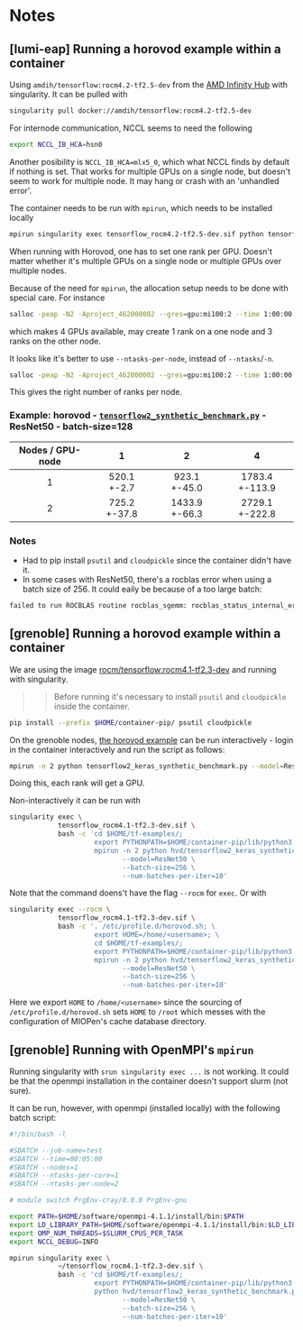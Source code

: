# Notes

## [lumi-eap] Running a horovod example within a container 
Using `amdih/tensorflow:rocm4.2-tf2.5-dev` from the [AMD Infinity Hub](https://www.amd.com/en/technologies/infinity-hub/tensorflow) with singularity.
It can be pulled with
```bash
singularity pull docker://amdih/tensorflow:rocm4.2-tf2.5-dev
```

For internode communication, NCCL seems to need the following
```bash
export NCCL_IB_HCA=hsn0
```
Another posibility is `NCCL_IB_HCA=mlx5_0`, which what NCCL finds by default if nothing is set. That works for multiple GPUs on a single node,
but doesn't seem to work for multiple node. It may hang or crash with an 'unhandled error'.

The container needs to be run with `mpirun`, which needs to be installed locally
```bash
mpirun singularity exec tensorflow_rocm4.2-tf2.5-dev.sif python tensorflow2_synthetic_benchmark.py --batch-size=128
```

When running with Horovod, one has to set one rank per GPU. Doesn't matter whether it's multiple GPUs on a single node
or multiple GPUs over multiple nodes.

Because of the need for `mpirun`, the allocation setup needs to be done with special care. For instance
```bash
salloc -peap -N2 -Aproject_462000002 --gres=gpu:mi100:2 --time 1:00:00 --n=4
```
which makes 4 GPUs available, may create 1 rank on a one node and 3 ranks on the other node.

It looks like it's better to use `--ntasks-per-node`, instead of `--ntasks`/`-n`.
```bash
salloc -peap -N2 -Aproject_462000002 --gres=gpu:mi100:2 --time 1:00:00 --ntasks-per-node=2
```
This gives the right number of ranks per node.

### Example: horovod - [`tensorflow2_synthetic_benchmark.py`](https://github.com/horovod/horovod/blob/19f2f2119db34b1be0d9f9aedb66106c9131da89/examples/tensorflow2/tensorflow2_synthetic_benchmark.py) - ResNet50 - batch-size=128

| Nodes / GPU-node |       1      |       2       |        4       |
|:------------:|:------------:|:-------------:|:--------------:|
|      1       |  520.1 +-2.7 |  923.1 +-45.0 | 1783.4 +-113.9 |
|      2       | 725.2 +-37.8 | 1433.9 +-66.3 | 2729.1 +-222.8 |

### Notes
 - Had to pip install `psutil` and `cloudpickle` since the container didn't have it.
 - In some cases with ResNet50, there's a rocblas error when using a batch size of 256. It could eaily be because of a too large batch:
 ```bash
 failed to run ROCBLAS routine rocblas_sgemm: rocblas_status_internal_error
 ```


## [grenoble] Running a horovod example within a container 
We are using the image [rocm/tensorflow:rocm4.1-tf2.3-dev](https://hub.docker.com/layers/rocm/tensorflow/rocm4.1-tf2.3-dev/images/sha256-0f369142a95872bef829fc61256a628828e0427284ff8f2f8d1f821023aa5b4c?context=explore) and running with singularity.

>> Before running it's necessary to install `psutil` and `cloudpickle` inside the container.
```bash
pip install --prefix $HOME/container-pip/ psutil cloudpickle
```

On the grenoble nodes,
[the horovod example](https://github.com/horovod/horovod/blob/master/examples/tensorflow2/tensorflow2_keras_synthetic_benchmark.py) can be run 
interactively - login in the container interactively and run the script as follows: 
```bash
mpirun -n 2 python tensorflow2_keras_synthetic_benchmark.py --model=ResNet50 --batch-size=256 --num-batches-per-iter=10
```
Doing this, each rank will get a GPU.

Non-interactively it can be run with
```bash
singularity exec \
            tensorflow_rocm4.1-tf2.3-dev.sif \
            bash -c 'cd $HOME/tf-examples/;
                     export PYTHONPATH=$HOME/container-pip/lib/python3.6/site-packages:$PYTHONPATH;
                     mpirun -n 2 python hvd/tensorflow2_keras_synthetic_benchmark.py \
                            --model=ResNet50 \
                            --batch-size=256 \
                            --num-batches-per-iter=10'
```
Note that the command doens't have the flag `--rocm` for `exec`. Or with
```bash
singularity exec --rocm \
            tensorflow_rocm4.1-tf2.3-dev.sif \
            bash -c '. /etc/profile.d/horovod.sh; \
                     export HOME=/home/<username>; \
                     cd $HOME/tf-examples/;
                     export PYTHONPATH=$HOME/container-pip/lib/python3.6/site-packages:$PYTHONPATH;
                     mpirun -n 2 python hvd/tensorflow2_keras_synthetic_benchmark.py \
                            --model=ResNet50 \
                            --batch-size=256 \
                            --num-batches-per-iter=10'
```
Here we export `HOME` to `/home/<username>` since the sourcing of `/etc/profile.d/horovod.sh` sets `HOME` to `/root` which messes with
the configuration of MIOPen's cache database directory.


## [grenoble] Running with OpenMPI's `mpirun`
Running singularity with `srun singularity exec ...` is not working. It could be that the openmpi installation in the container doesn't
support slurm (not sure).

It can be run, however, with openmpi (installed locally) with the following batch script:
```bash
#!/bin/bash -l

#SBATCH --job-name=test
#SBATCH --time=00:05:00
#SBATCH --nodes=1
#SBATCH --ntasks-per-core=1
#SBATCH --ntasks-per-node=2

# module switch PrgEnv-cray/8.0.0 PrgEnv-gnu

export PATH=$HOME/software/openmpi-4.1.1/install/bin:$PATH
export LD_LIBRARY_PATH=$HOME/software/openmpi-4.1.1/install/bin:$LD_LIBRARY_PATH
export OMP_NUM_THREADS=$SLURM_CPUS_PER_TASK
export NCCL_DEBUG=INFO

mpirun singularity exec \
            ~/tensorflow_rocm4.1-tf2.3-dev.sif \
            bash -c 'cd $HOME/tf-examples/;
                     export PYTHONPATH=$HOME/container-pip/lib/python3.6/site-packages:$PYTHONPATH;
                     python hvd/tensorflow2_keras_synthetic_benchmark.py \
                            --model=ResNet50 \
                            --batch-size=256 \
                            --num-batches-per-iter=10'
```
